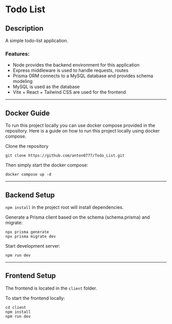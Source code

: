 # Todo List

## Description

A simple todo-list application.

### Features:

* Node provides the backend environment for this application
* Express middleware is used to handle requests, routes
* Prisma ORM connects to a MySQL database and provides schema modeling
* MySQL is used as the database
* Vite + React + Tailwind CSS are used for the frontend

---

## Docker Guide

To run this project locally you can use docker compose provided in the repository. Here is a guide on how to run this project locally using docker compose.

Clone the repository
```
git clone https://github.com/anton0777/Todo_List.git
```
Then simply start the docker compose:

```
docker compose up -d
```

---

 ## Backend Setup

`npm install` in the project root will install dependencies.

Generate a Prisma client based on the schema (schema.prisma) and migrate:
```
npx prisma generate
npx prisma migrate dev
```
Start development server:
```
npm run dev
```

---

## Frontend Setup

The frontend is located in the `client` folder.

To start the frontend locally:
```
cd client
npm install
npm run dev
```